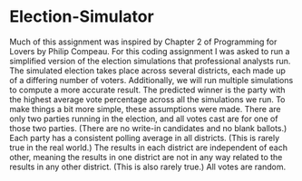 # Election-Simulator
Much of this assignment was inspired by Chapter 2 of Programming for Lovers by Philip Compeau.
For this coding assignment I was asked to run a simplified version of the election simulations that professional analysts run.
The simulated election takes place across several districts, each made up of a differing number of voters. Additionally, we will run multiple simulations to compute a more accurate
result. The predicted winner is the party with the highest average vote percentage across all the simulations we run.
To make things a bit more simple, these assumptions were made.
There are only two parties running in the election, and all votes cast are for one of those two parties. (There are no write-in candidates and no blank ballots.)
Each party has a consistent polling average in all districts. (This is rarely true in the real world.)
The results in each district are independent of each other, meaning the results in one district are not in any way related to the results in any other district. (This is also rarely true.) 
All votes are random.
